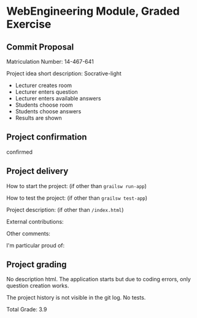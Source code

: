 # WebEngineering Module, Graded Exercise

## Commit Proposal

Matriculation Number: 14-467-641

Project idea short description: 
Socrative-light

* Lecturer creates room
* Lecturer enters question
* Lecturer enters available answers
* Students choose room
* Students choose answers
* Results are shown

## Project confirmation

confirmed


## Project delivery <to be filled by student>

How to start the project: (if other than `grailsw run-app`)

How to test the project:  (if other than `grailsw test-app`)

Project description:      (if other than `/index.html`)

External contributions:

Other comments: 

I'm particular proud of:


## Project grading 

No description html.
The application starts but due to coding errors, only question creation works.

The project history is not visible in the git log.
No tests.

Total Grade: 3.9
